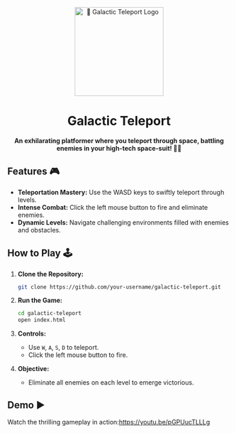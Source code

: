 <!-- Galactic Teleport -->

<p align="center">
  <img width="200" height="200" src="images/logo.png" alt="🚀 Galactic Teleport Logo">
</p>

<h1 align="center">Galactic Teleport</h1>

<p align="center">
  <strong>An exhilarating platformer where you teleport through space, battling enemies in your high-tech space-suit! 🌌👾</strong>
</p>

## Features 🎮

- **Teleportation Mastery:** Use the WASD keys to swiftly teleport through levels.
- **Intense Combat:** Click the left mouse button to fire and eliminate enemies.
- **Dynamic Levels:** Navigate challenging environments filled with enemies and obstacles.

## How to Play 🕹️

1. **Clone the Repository:**
    ```bash
    git clone https://github.com/your-username/galactic-teleport.git
    ```

2. **Run the Game:**
    ```bash
    cd galactic-teleport
    open index.html
    ```

3. **Controls:**
   - Use `W`, `A`, `S`, `D` to teleport.
   - Click the left mouse button to fire.

4. **Objective:**
   - Eliminate all enemies on each level to emerge victorious.

## Demo ▶️

Watch the thrilling gameplay in action:https://youtu.be/pGPUucTLLLg


